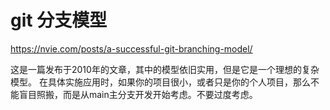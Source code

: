# git 分支模型

https://nvie.com/posts/a-successful-git-branching-model/

这是一篇发布于2010年的文章，其中的模型依旧实用，但是它是一个理想的复杂模型。
在具体实施应用时，如果你的项目很小，或者只是你的个人项目，那么不能盲目照搬，而是从main主分支开发开始考虑。不要过度考虑。